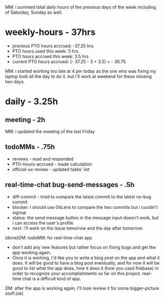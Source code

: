 MM: i summed total daily hours of the previous days of the week including  of Saturday, Sunday as well.
# weekly-hours - 37hrs

* previous PTO hours accrued: -37.25 hrs. 
* PTO hours used this week: 3 hrs.
* PTO hours accrued this week: 3.5 hrs
* current PTO hours accrued: (- 37.25 - 3 + 3.5) = - 36.75

MM: i started working too late at 4 pm today as the one who was fixing my laptop took all the day to do it. but i'll work at weekend for these missing two days.
# daily - 3.25h

## meeting - 2h
MM: i updated the meeting of the last Friday 

## todoMMs - .75h
* reviews - read and responded
* PTO-hours-accrued - made calculation
* official-ux-review - updated tasks' list

## real-time-chat bug-send-messages - .5h
* diff-commit - tried to compare the latest commit to the latest no-bug commit
* blocker: i should use GitLens to compare the two commits but i couldn't signup
* status: the send message button in the message input doesn't work, but i can access the user's profile
* next: i'll work on the issue tomorrow and the day after tomorrow.

(done)DM: todoMM: for real-time-chat app
* don't add any new features but rather focus on fixing bugs and get the app working again. 
* Once it is working, I'd like you to write a blog post on the app and what it does. It will be good to have a blog post eventually, and for now it will be good to list what the app does, how it does it (how you used firebase) in order to recognize your accomplishments so far on this project. real-time chat is a difficult kind of app.

DM: after the app is working again, I'll look review it for some bigger-picture stuff.(ok) 